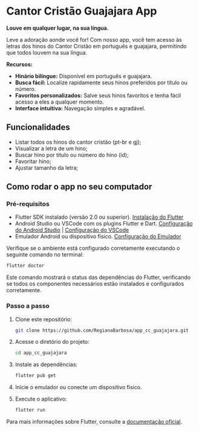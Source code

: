 # **Cantor Cristão Guajajara** App

**Louve em qualquer lugar, na sua língua.**

Leve a adoração aonde você for! Com nosso app, você tem acesso às letras dos hinos do Cantor Cristão em português e guajajara, permitindo que todos louvem na sua língua.

**Recursos:**

- **Hinário bilíngue:** Disponível em português e guajajara.
- **Busca fácil:** Localize rapidamente seus hinos preferidos por título ou número.
- **Favoritos personalizados:** Salve seus hinos favoritos e tenha fácil acesso a eles a qualquer momento.
- **Interface intuitiva:** Navegação simples e agradável.

## Funcionalidades

- Listar todos os hinos do cantor cristão (pt-br e gj);
- Visualizar a letra de um hino;
- Buscar hino por título ou número do hino (id);
- Favoritar hino;
- Ajustar tamanho da letra;


## Como rodar o app no seu computador

### Pré-requisitos


- Flutter SDK instalado (versão 2.0 ou superior). [Instalação do Flutter](https://flutter.dev/docs/get-started/install)
- Android Studio ou VSCode com os plugins Flutter e Dart. [Configuração do Android Studio](https://flutter.dev/docs/get-started/editor?tab=androidstudio) | [Configuração do VSCode](https://flutter.dev/docs/get-started/editor?tab=vs-code)
- Emulador Android ou dispositivo físico. [Configuração do Emulador](https://flutter.dev/docs/get-started/install/windows#android-setup)

Verifique se o ambiente está configurado corretamente executando o seguinte comando no terminal:
  ```bash
  flutter doctor
   ```
Este comando mostrará o status das dependências do Flutter, verificando se todos os componentes necessários estão instalados e configurados corretamente.



### Passo a passo

1. Clone este repositório:
   ```bash
   git clone https://github.com/RegianaBarbosa/app_cc_guajajara.git
   ```
   
2. Acesse o diretório do projeto:
   ```bash
   cd app_cc_guajajara
   ```

3. Instale as dependências:
   ```bash
   flutter pub get
   ```

4. Inicie o emulador ou conecte um dispositivo físico.

5. Execute o aplicativo:
   ```bash
   flutter run
   ```

Para mais informações sobre Flutter, consulte a [documentação oficial](https://flutter.dev/docs).
